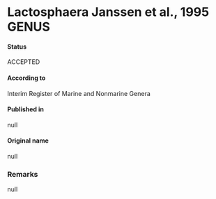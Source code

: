 # Lactosphaera Janssen et al., 1995 GENUS

#### Status
ACCEPTED

#### According to
Interim Register of Marine and Nonmarine Genera

#### Published in
null

#### Original name
null

### Remarks
null